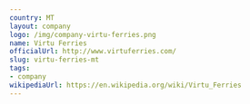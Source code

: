 ```yaml
---
country: MT
layout: company
logo: /img/company-virtu-ferries.png
name: Virtu Ferries
officialUrl: http://www.virtuferries.com/
slug: virtu-ferries-mt
tags:
- company
wikipediaUrl: https://en.wikipedia.org/wiki/Virtu_Ferries
---
```

